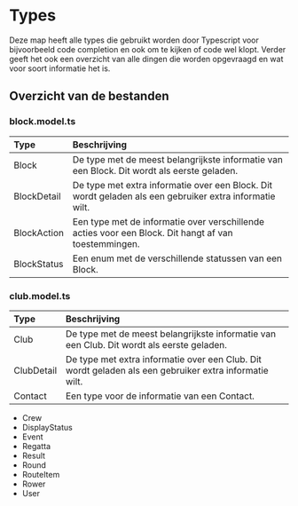 # Types

Deze map heeft alle types die gebruikt worden door Typescript voor bijvoorbeeld code completion en ook om te kijken of code wel klopt. Verder geeft het ook een overzicht van alle dingen die worden opgevraagd en wat voor soort informatie het is.

## Overzicht van de bestanden

### block.model.ts

| Type        | Beschrijving                                                                                            |
| :---------- | :------------------------------------------------------------------------------------------------------ |
| Block       | De type met de meest belangrijkste informatie van een Block. Dit wordt als eerste geladen.              |
| BlockDetail | De type met extra informatie over een Block. Dit wordt geladen als een gebruiker extra informatie wilt. |
| BlockAction | Een type met de informatie over verschillende acties voor een Block. Dit hangt af van toestemmingen.    |
| BlockStatus | Een enum met de verschillende statussen van een Block.                                                  |

### club.model.ts

| Type       | Beschrijving                                                                                           |
| :--------- | :----------------------------------------------------------------------------------------------------- |
| Club       | De type met de meest belangrijkste informatie van een Club. Dit wordt als eerste geladen.              |
| ClubDetail | De type met extra informatie over een Club. Dit wordt geladen als een gebruiker extra informatie wilt. |
| Contact    | Een type voor de informatie van een Contact.                                                           |

-   Crew
-   DisplayStatus
-   Event
-   Regatta
-   Result
-   Round
-   RouteItem
-   Rower
-   User

